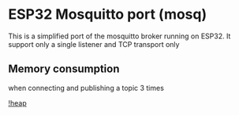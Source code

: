 # ESP32 Mosquitto port (mosq)

This is a simplified port of the mosquitto broker running on ESP32. It support only a single listener and TCP transport only

## Memory consumption

when connecting and publishing a topic 3 times

[!heap](mosq_heap.png)
